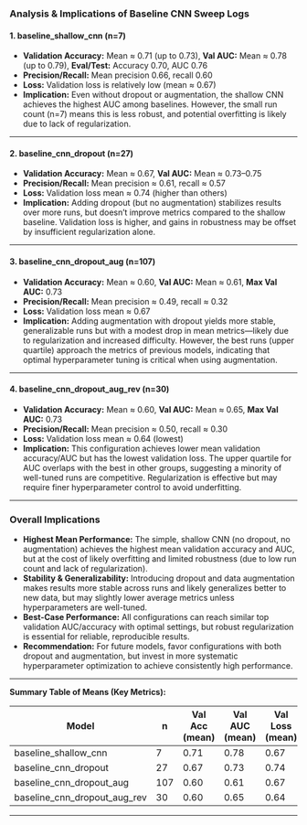 ### Analysis & Implications of Baseline CNN Sweep Logs

#### **1. baseline\_shallow\_cnn (n=7)**

* **Validation Accuracy:** Mean ≈ 0.71 (up to 0.73),
  **Val AUC:** Mean ≈ 0.78 (up to 0.79),
  **Eval/Test:** Accuracy 0.70, AUC 0.76
* **Precision/Recall:** Mean precision 0.66, recall 0.60
* **Loss:** Validation loss is relatively low (mean ≈ 0.67)
* **Implication:**
  Even without dropout or augmentation, the shallow CNN achieves the highest AUC among baselines. However, the small run count (n=7) means this is less robust, and potential overfitting is likely due to lack of regularization.

---

#### **2. baseline\_cnn\_dropout (n=27)**

* **Validation Accuracy:** Mean ≈ 0.67,
  **Val AUC:** Mean ≈ 0.73–0.75
* **Precision/Recall:** Mean precision ≈ 0.61, recall ≈ 0.57
* **Loss:** Validation loss mean ≈ 0.74 (higher than others)
* **Implication:**
  Adding dropout (but no augmentation) stabilizes results over more runs, but doesn’t improve metrics compared to the shallow baseline. Validation loss is higher, and gains in robustness may be offset by insufficient regularization alone.

---

#### **3. baseline\_cnn\_dropout\_aug (n=107)**

* **Validation Accuracy:** Mean ≈ 0.60,
  **Val AUC:** Mean ≈ 0.61,
  **Max Val AUC:** 0.73
* **Precision/Recall:** Mean precision ≈ 0.49, recall ≈ 0.32
* **Loss:** Validation loss mean ≈ 0.67
* **Implication:**
  Adding augmentation with dropout yields more stable, generalizable runs but with a modest drop in mean metrics—likely due to regularization and increased difficulty. However, the best runs (upper quartile) approach the metrics of previous models, indicating that optimal hyperparameter tuning is critical when using augmentation.

---

#### **4. baseline\_cnn\_dropout\_aug\_rev (n=30)**

* **Validation Accuracy:** Mean ≈ 0.60,
  **Val AUC:** Mean ≈ 0.65,
  **Max Val AUC:** 0.73
* **Precision/Recall:** Mean precision ≈ 0.50, recall ≈ 0.30
* **Loss:** Validation loss mean ≈ 0.64 (lowest)
* **Implication:**
  This configuration achieves lower mean validation accuracy/AUC but has the lowest validation loss. The upper quartile for AUC overlaps with the best in other groups, suggesting a minority of well-tuned runs are competitive. Regularization is effective but may require finer hyperparameter control to avoid underfitting.

---

### **Overall Implications**

* **Highest Mean Performance:**
  The simple, shallow CNN (no dropout, no augmentation) achieves the highest mean validation accuracy and AUC, but at the cost of likely overfitting and limited robustness (due to low run count and lack of regularization).
* **Stability & Generalizability:**
  Introducing dropout and data augmentation makes results more stable across runs and likely generalizes better to new data, but may slightly lower average metrics unless hyperparameters are well-tuned.
* **Best-Case Performance:**
  All configurations can reach similar top validation AUC/accuracy with optimal settings, but robust regularization is essential for reliable, reproducible results.
* **Recommendation:**
  For future models, favor configurations with both dropout and augmentation, but invest in more systematic hyperparameter optimization to achieve consistently high performance.

---

**Summary Table of Means (Key Metrics):**

| Model                            | n   | Val Acc (mean) | Val AUC (mean) | Val Loss (mean) | Val Precision (mean) | Val Recall (mean) |
| -------------------------------- | --- | -------------- | -------------- | --------------- | -------------------- | ----------------- |
| baseline\_shallow\_cnn           | 7   | 0.71           | 0.78           | 0.67            | 0.66                 | 0.60              |
| baseline\_cnn\_dropout           | 27  | 0.67           | 0.73           | 0.74            | 0.61                 | 0.57              |
| baseline\_cnn\_dropout\_aug      | 107 | 0.60           | 0.61           | 0.67            | 0.49                 | 0.32              |
| baseline\_cnn\_dropout\_aug\_rev | 30  | 0.60           | 0.65           | 0.64            | 0.50                 | 0.30              |

---
